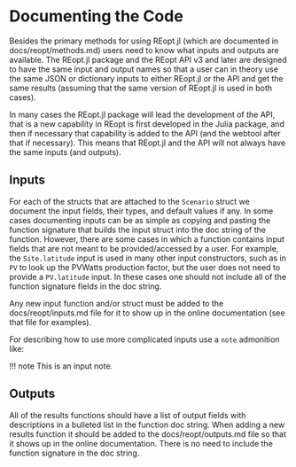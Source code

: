 # Documenting the Code
Besides the primary methods for using REopt.jl (which are documented in docs/reopt/methods.md) users need to know what inputs and outputs are available. The REopt.jl package and the REopt API v3 and later are designed to have the same input and output names so that a user can in theory use the same JSON or dictionary inputs to either REopt.jl or the API and get the same results (assuming that the same version of REopt.jl is used in both cases). 

In many cases the REopt.jl package will lead the development of the API, that is a new capability in REopt is first developed in the Julia package, and then if necessary that capability is added to the API (and the webtool after that if necessary). This means that REopt.jl and the API will not always have the same inputs (and outputs). 

## Inputs
For each of the structs that are attached to the `Scenario` struct we document the input fields, their types, and default values if any.
In some cases documenting inputs can be as simple as copying and pasting the function signature that builds the input struct into the doc string of the function.
However, there are some cases in which a function contains input fields that are not meant to be provided/accessed by a user.
For example, the `Site.latitude` input is used in many other input constructors, such as in `PV` to look up the PVWatts production factor, but the user does not need to provide a `PV.latitude` input.
In these cases one should not include all of the function signature fields in the doc string.

Any new input function and/or struct must be added to the docs/reopt/inputs.md file for it to show up in the online documentation (see that file for examples).

For describing how to use more complicated inputs use a `note` admonition like:

!!! note
    This is an input note.


## Outputs
All of the results functions should have a list of output fields with descriptions in a bulleted list in the function doc string. 
When adding a new results function it should be added to the docs/reopt/outputs.md file so that it shows up in the online documentation.
There is no need to include the function signature in the doc string.